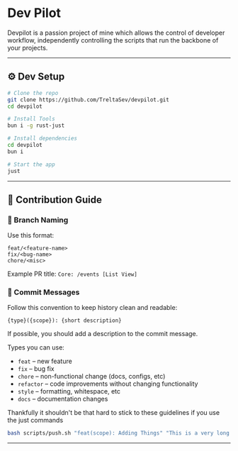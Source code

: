 # Dev Pilot

Devpilot is a passion project of mine which allows the control of developer workflow, independently controlling the scripts that run the backbone of your projects.

---

## ⚙️ Dev Setup

```bash
# Clone the repo
git clone https://github.com/TreltaSev/devpilot.git
cd devpilot

# Install Tools
bun i -g rust-just

# Install dependencies
cd devpilot
bun i

# Start the app
just
```

---

## 👷 Contribution Guide

### 🔀 Branch Naming
Use this format:

```php-template
feat/<feature-name>
fix/<bug-name>
chore/<misc>
```

Example PR title:
`Core: /events [List View]`

### 📝 Commit Messages
Follow this convention to keep history clean and readable:

```php-template
{type}({scope}): {short description}
```

If possible, you should add a description to the commit message.

Types you can use:
- `feat` – new feature
- `fix` – bug fix
- `chore` – non-functional change (docs, configs, etc)
- `refactor` – code improvements without changing functionality
- `style` – formatting, whitespace, etc
- `docs` – documentation changes


Thankfully it shouldn't be that hard to stick to these guidelines if you use the just commands
```bash
bash scripts/push.sh "feat(scope): Adding Things" "This is a very long description"
```

---